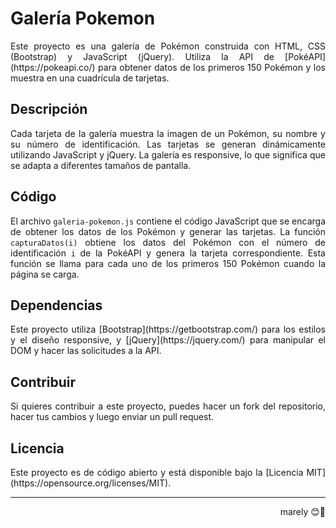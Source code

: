 # Galería Pokemon

<p align="justify">Este proyecto es una galería de Pokémon construida con HTML, CSS (Bootstrap) y JavaScript (jQuery). Utiliza la API de [PokéAPI](https://pokeapi.co/) para obtener datos de los primeros 150 Pokémon y los muestra en una cuadrícula de tarjetas.</p>

## Descripción

<p align="justify">Cada tarjeta de la galería muestra la imagen de un Pokémon, su nombre y su número de identificación. Las tarjetas se generan dinámicamente utilizando JavaScript y jQuery. La galería es responsive, lo que significa que se adapta a diferentes tamaños de pantalla.</p>

## Código

<p align="justify">El archivo <code>galeria-pokemon.js</code> contiene el código JavaScript que se encarga de obtener los datos de los Pokémon y generar las tarjetas. La función <code>capturaDatos(i)</code> obtiene los datos del Pokémon con el número de identificación <code>i</code> de la PokéAPI y genera la tarjeta correspondiente. Esta función se llama para cada uno de los primeros 150 Pokémon cuando la página se carga.</p>

## Dependencias

<p align="justify">Este proyecto utiliza [Bootstrap](https://getbootstrap.com/) para los estilos y el diseño responsive, y [jQuery](https://jquery.com/) para manipular el DOM y hacer las solicitudes a la API.</p>

## Contribuir

<p align="justify">Si quieres contribuir a este proyecto, puedes hacer un fork del repositorio, hacer tus cambios y luego enviar un pull request.</p>

## Licencia

<p align="justify">Este proyecto es de código abierto y está disponible bajo la [Licencia MIT](https://opensource.org/licenses/MIT).</p>

<hr>
<p align="right">marely 😊🙌</p>
